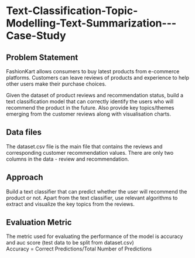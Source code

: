 # Text-Classification-Topic-Modelling-Text-Summarization---Case-Study

## Problem Statement
FashionKart allows consumers to buy latest products from e-commerce platforms. Customers can leave reviews of products and experience to help other users make their purchase choices.
 
Given the dataset of product reviews and recommendation status, build a text classification model that can correctly identify the users who will recommend the product in the future. Also provide key topics/themes emerging from the customer reviews along with visualisation charts.

## Data files
The dataset.csv file is the main file that contains the reviews and corresponding customer recommendation values. There are only two columns in the data - review and recommendation.  

## Approach
Build a text classifier that can predict whether the user will recommend the product or not. Apart from the text classifier, use relevant algorithms to extract and visualize the key topics from the reviews. 

## Evaluation Metric
The metric used for evaluating the performance of the model is accuracy and auc score (test data to be split from dataset.csv)   
Accuracy = Correct Predictions/Total Number of Predictions 
